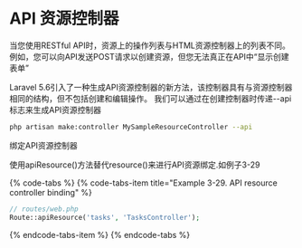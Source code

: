 # API 资源控制器

当您使用RESTful API时，资源上的操作列表与HTML资源控制器上的列表不同。 例如，您可以向API发送POST请求以创建资源，但您无法真正在API中“显示创建表单”

Laravel 5.6引入了一种生成API资源控制器的新方法，该控制器具有与资源控制器相同的结构，但不包括创建和编辑操作。 我们可以通过在创建控制器时传递--api标志来生成API资源控制器

```bash
php artisan make:controller MySampleResourceController --api
```

绑定API资源控制器

使用apiResource\(\)方法替代resource\(\)来进行API资源绑定.如例子3-29

{% code-tabs %}
{% code-tabs-item title="Example 3-29. API resource controller binding" %}
```php
// routes/web.php
Route::apiResource('tasks', 'TasksController');
```
{% endcode-tabs-item %}
{% endcode-tabs %}

